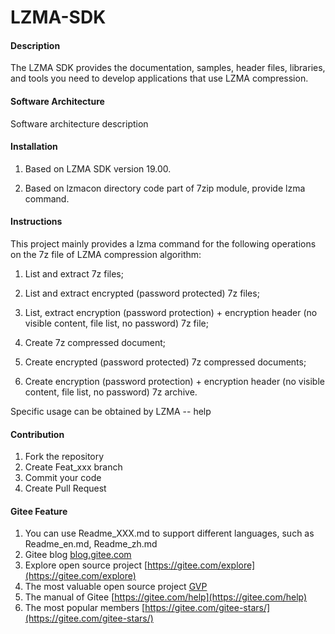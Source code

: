 # LZMA-SDK

#### Description
The LZMA SDK provides the documentation, samples, header files, libraries, and tools you need to develop applications that use LZMA compression.

#### Software Architecture
Software architecture description

#### Installation

1. Based on LZMA SDK version 19.00.

2. Based on lzmacon directory code part of 7zip module, provide lzma command.

#### Instructions

This project mainly provides a lzma command for the following operations on the 7z file of LZMA compression algorithm:

1. List and extract 7z files;

2. List and extract encrypted (password protected) 7z files;

3. List, extract encryption (password protection) + encryption header (no visible content, file list, no password) 7z file;

4. Create 7z compressed document;

5. Create encrypted (password protected) 7z compressed documents;

6. Create encryption (password protection) + encryption header (no visible content, file list, no password) 7z archive.

Specific usage can be obtained by LZMA -- help

#### Contribution

1.  Fork the repository
2.  Create Feat_xxx branch
3.  Commit your code
4.  Create Pull Request


#### Gitee Feature

1.  You can use Readme\_XXX.md to support different languages, such as Readme\_en.md, Readme\_zh.md
2.  Gitee blog [blog.gitee.com](https://blog.gitee.com)
3.  Explore open source project [https://gitee.com/explore](https://gitee.com/explore)
4.  The most valuable open source project [GVP](https://gitee.com/gvp)
5.  The manual of Gitee [https://gitee.com/help](https://gitee.com/help)
6.  The most popular members  [https://gitee.com/gitee-stars/](https://gitee.com/gitee-stars/)
